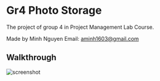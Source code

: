# Gr4 Photo Storage
The project of group 4 in Project Management Lab Course.

Made by Minh Nguyen
Email: aminh1603@gmail.com

## Walkthrough
![screenshot](ACoPBYH.gif)
